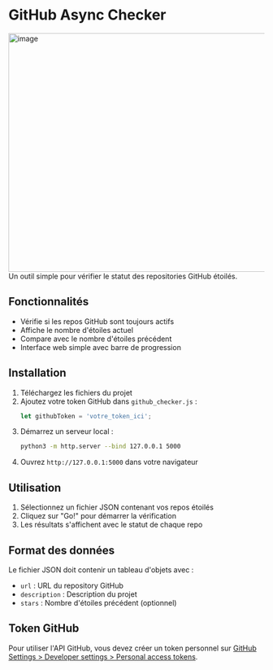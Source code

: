 
# GitHub Async Checker
<img width="1283" height="469" alt="image" src="https://github.com/user-attachments/assets/5c4c6506-7c1e-495e-b66f-5e65cf5063e8" />
Un outil simple pour vérifier le statut des repositories GitHub étoilés.

## Fonctionnalités

- Vérifie si les repos GitHub sont toujours actifs
- Affiche le nombre d'étoiles actuel
- Compare avec le nombre d'étoiles précédent
- Interface web simple avec barre de progression

## Installation

1. Téléchargez les fichiers du projet
2. Ajoutez votre token GitHub dans `github_checker.js` :
   ```javascript
   let githubToken = 'votre_token_ici';
   ```
3. Démarrez un serveur local :
   ```bash
   python3 -m http.server --bind 127.0.0.1 5000
   ```
4. Ouvrez `http://127.0.0.1:5000` dans votre navigateur

## Utilisation

1. Sélectionnez un fichier JSON contenant vos repos étoilés
2. Cliquez sur "Go!" pour démarrer la vérification
3. Les résultats s'affichent avec le statut de chaque repo

## Format des données

Le fichier JSON doit contenir un tableau d'objets avec :
- `url` : URL du repository GitHub
- `description` : Description du projet
- `stars` : Nombre d'étoiles précédent (optionnel)

## Token GitHub

Pour utiliser l'API GitHub, vous devez créer un token personnel sur [GitHub Settings > Developer settings > Personal access tokens](https://github.com/settings/tokens).

